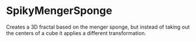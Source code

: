 # SpikyMengerSponge

Creates a 3D fractal based on the menger sponge, but instead of taking out the centers of a cube it applies a different transformation.
